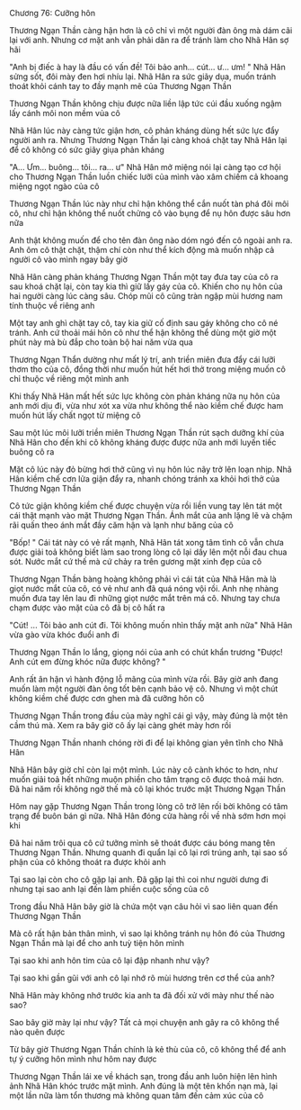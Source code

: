 




Chương 76: Cưỡng hôn


Thương Ngạn Thần càng hận hơn là cô chỉ vì một người đàn ông mà dám cãi lại với anh. Nhưng cơ mặt anh vẫn phải dãn ra để tránh làm cho Nhã Hân sợ hãi

"Anh bị điếc à hay là đầu có vấn đề! Tôi bảo anh... cút... ư... ưm! " Nhã Hân sửng sốt, đôi mày đen hơi nhíu lại. Nhã Hân ra sức giãy dụa, muốn tránh thoát khỏi cánh tay to đầy mạnh mẽ của Thương Ngạn Thần

Thương Ngạn Thần không chịu được nữa liền lập tức cúi đầu xuống ngậm lấy cánh môi non mềm vủa cô

Nhã Hân lúc này càng tức giận hơn, cô phản kháng dùng hết sức lực đẩy người anh ra. Nhưng Thương Ngạn Thần lại càng khoá chặt tay Nhã Hân lại để cô không có sức giãy giụa phản kháng

"A... Ưm... buông... tôi... ra... ư" Nhã Hân mở miệng nói lại càng tạo cơ hội cho Thương Ngạn Thần luồn chiếc lưỡi của mình vào xâm chiếm cả khoang miệng ngọt ngào của cô

Thương Ngạn Thần lúc này như chỉ hận không thể cắn nuốt tàn phá đôi môi cô, như chỉ hận không thể nuốt chửng cô vào bụng để nụ hôn được sâu hơn nữa

Anh thật không muốn để cho tên đàn ông nào dóm ngó đến cô ngoài anh ra. Anh ôm cô thật chặt, thậm chí còn như thể kích động mà muốn nhập cả người cô vào mình ngay bây giờ

Nhã Hân càng phản kháng Thương Ngạn Thần một tay đưa tay của cô ra sau khoá chặt lại, còn tay kia thì giữ lấy gáy của cô. Khiến cho nụ hôn của hai người càng lúc càng sâu. Chóp mũi cô cũng tràn ngập mùi hương nam tính thuộc về riêng anh

Một tay anh ghì chặt tay cô, tay kia giữ cố định sau gáy không cho cô né tránh. Anh cứ thoải mái hôn cô như thể hận không thể dùng một giờ một phút này mà bù đắp cho toàn bộ hai năm vừa qua

Thương Ngạn Thẩn dường như mất lý trí, anh triền miên đưa đẩy cái lưỡi thơm tho của cô, đồng thời như muốn hút hết hơi thở trong miệng muốn cô chỉ thuộc về riêng một mình anh

Khi thấy Nhã Hân mất hết sức lực không còn phản kháng nữa nụ hôn của anh mới dịu đi, vừa như xót xa vừa như không thể nào kiềm chế được ham muốn hút lấy chất ngọt từ miệng cô

Sau một lúc môi lưỡi triền miên Thương Ngạn Thần rút sạch dưỡng khí của Nhã Hân cho đến khi cô không kháng được được nữa anh mới luyến tiếc buông cô ra

Mặt cô lúc này đỏ bừng hơi thở cũng vì nụ hôn lúc nãy trở lên loạn nhịp. Nhã Hân kiềm chế cơn lửa giận đẩy ra, nhanh chóng tránh xa khỏi hơi thở của Thương Ngạn Thần

Cô tức giận không kiềm chế được chuyện vừa rồi liền vung tay lên tát một cái thật mạnh vào mặt Thương Ngạn Thần. Ánh mắt của anh lặng lẽ và chậm rãi quấn theo ánh mắt đầy căm hận và lạnh như băng của cô

"Bốp! " Cái tát này có vẻ rất mạnh, Nhã Hân tát xong tâm tình cô vẫn chưa được giải toả không biết làm sao trong lòng cô lại dấy lên một nỗi đau chua sót. Nước mắt cứ thế mà cứ chảy ra trên gương mặt xinh đẹp của cô

Thương Ngạn Thần bàng hoàng không phải vì cái tát của Nhã Hân mà là giọt nước mắt của cô, có vẻ như anh đã quá nóng vội rồi. Anh nhẹ nhàng muốn đưa tay lên lau đi những giọt nước mắt trên má cô. Nhưng tay chưa chạm được vào mặt của cô đã bị cô hất ra

"Cút! ... Tôi bảo anh cút đi. Tôi không muốn nhìn thấy mặt anh nữa" Nhã Hân vừa gào vừa khóc đuổi anh đi

Thương Ngạn Thần lo lắng, giọng nói của anh có chút khẩn trương "Được! Anh cút em đừng khóc nữa được không? "

Anh rất ân hận vì hành động lỗ mãng của mình vừa rồi. Bây giờ anh đang muốn làm một người đàn ông tốt bên cạnh bảo vệ cô. Nhưng vì một chút không kiềm chế được cơn ghen mà đã cưỡng hôn cô

Thương Ngạn Thần trong đầu của mày nghĩ cái gì vậy, mày đúng là một tên cầm thú mà. Xem ra bây giờ cô ấy lại càng ghét mày hơn rồi

Thương Ngạn Thần nhanh chóng rời đi để lại không gian yên tĩnh cho Nhã Hân

Nhã Hân bây giờ chỉ còn lại một mình. Lúc này cô cành khóc to hơn, như muốn giải toả hết những muộn phiền cho tâm trạng cô được thoả mái hơn. Đã hai năm rồi không ngờ thế mà cô lại khóc trước mặt Thương Ngạn Thần

Hôm nay gặp Thương Ngạn Thần trong lòng cô trở lên rối bời không có tâm trạng để buôn bán gì nữa. Nhã Hân đóng cửa hàng rồi về nhà sớm hơn mọi khi

Đã hai năm trôi qua cô cứ tưởng mình sẽ thoát được cáu bóng mang tên Thương Ngạn Thần. Nhưng quanh đi quẩn lại cô lại rơi trúng anh, tại sao số phận của cô không thoát ra được khỏi anh

Tại sao lại còn cho cô gặp lại anh. Đã gặp lại thì coi như người dưng đi nhưng tại sao anh lại đến làm phiền cuộc sống của cô

Trong đầu Nhã Hân bây giờ là chứa một vạn câu hỏi vì sao liên quan đến Thương Ngạn Thần

Mà cô rất hận bản thân mình, vì sao lại không tránh nụ hôn đó của Thương Ngạn Thần mà lại để cho anh tuỳ tiện hôn mình

Tại sao khi anh hôn tim của cô lại đập nhanh như vậy?

Tại sao khi gần gũi với anh cô lại nhớ rõ mùi hương trên cơ thể của anh?

Nhã Hân mày không nhớ trước kia anh ta đã đối xử với mày như thế nào sao?

Sao bây giờ mày lại như vậy? Tất cả mọi chuyện anh gây ra cô không thể nào quên được

Từ bây giờ Thương Ngạn Thần chính là kẻ thù của cô, cô không thể để anh tự ý cưỡng hôn mình như hôm nay được

Thương Ngạn Thần lái xe về khách sạn, trong đầu anh luôn hiện lên hình ảnh Nhã Hân khóc trước mặt mình. Anh đúng là một tên khốn nạn mà, lại một lần nữa làm tổn thương mà không quan tâm đến cảm xúc của cô




